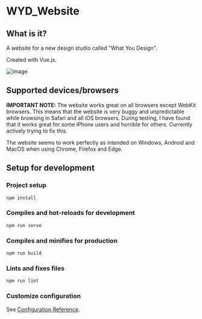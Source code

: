 # WYD_Website

## What is it?

A website for a new design studio called "What You Design".

Created with Vue.js.

![image](https://github.com/tedinasuit/WYD_Website/assets/73829267/63411ae3-51ff-48fb-bb04-097dcf2b4e11)

## Supported devices/browsers

**IMPORTANT NOTE:** The website works great on all browsers except WebKit browsers. This means that the website is very buggy and unpredictable while browsing in Safari and all iOS browsers. During testing, I have found that it works great for some iPhone users and horrible for others. Currently actively trying to fix this.

The website seems to work perfectly as intended on Windows, Android and MacOS when using Chrome, Firefox and Edge.


## Setup for development

### Project setup
```
npm install
```

### Compiles and hot-reloads for development
```
npm run serve
```

### Compiles and minifies for production
```
npm run build
```

### Lints and fixes files
```
npm run lint
```

### Customize configuration
See [Configuration Reference](https://cli.vuejs.org/config/).

